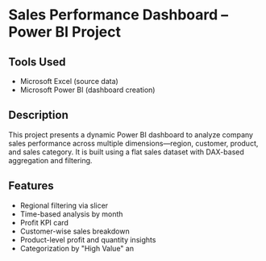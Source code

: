 # Sales Performance Dashboard – Power BI Project

## Tools Used
- Microsoft Excel (source data)
- Microsoft Power BI (dashboard creation)

## Description
This project presents a dynamic Power BI dashboard to analyze company sales performance across multiple dimensions—region, customer, product, and sales category. It is built using a flat sales dataset with DAX-based aggregation and filtering.

## Features
- Regional filtering via slicer
- Time-based analysis by month
- Profit KPI card
- Customer-wise sales breakdown
- Product-level profit and quantity insights
- Categorization by "High Value" an
